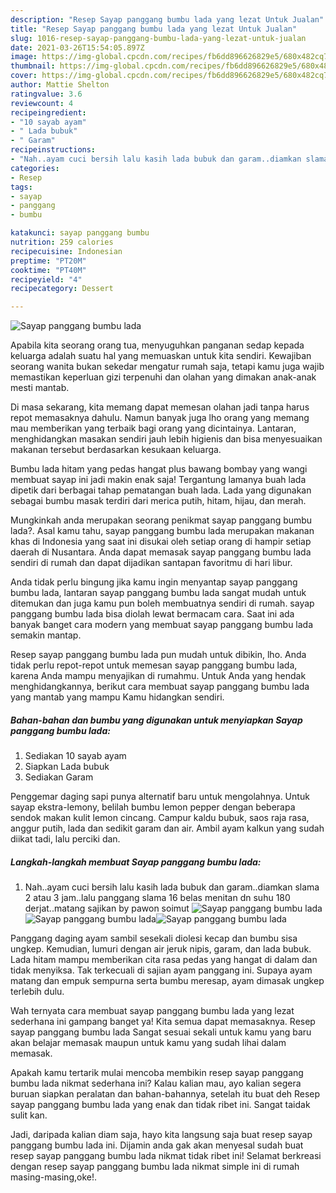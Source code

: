 ```yaml
---
description: "Resep Sayap panggang bumbu lada yang lezat Untuk Jualan"
title: "Resep Sayap panggang bumbu lada yang lezat Untuk Jualan"
slug: 1016-resep-sayap-panggang-bumbu-lada-yang-lezat-untuk-jualan
date: 2021-03-26T15:54:05.897Z
image: https://img-global.cpcdn.com/recipes/fb6dd896626829e5/680x482cq70/sayap-panggang-bumbu-lada-foto-resep-utama.jpg
thumbnail: https://img-global.cpcdn.com/recipes/fb6dd896626829e5/680x482cq70/sayap-panggang-bumbu-lada-foto-resep-utama.jpg
cover: https://img-global.cpcdn.com/recipes/fb6dd896626829e5/680x482cq70/sayap-panggang-bumbu-lada-foto-resep-utama.jpg
author: Mattie Shelton
ratingvalue: 3.6
reviewcount: 4
recipeingredient:
- "10 sayab ayam"
- " Lada bubuk"
- " Garam"
recipeinstructions:
- "Nah..ayam cuci bersih lalu kasih lada bubuk dan garam..diamkan slama 2 atau 3 jam..lalu panggang slama 16 belas menitan dn suhu 180 derjat..matang sajikan by pawon soimut"
categories:
- Resep
tags:
- sayap
- panggang
- bumbu

katakunci: sayap panggang bumbu 
nutrition: 259 calories
recipecuisine: Indonesian
preptime: "PT20M"
cooktime: "PT40M"
recipeyield: "4"
recipecategory: Dessert

---
```



![Sayap panggang bumbu lada](https://img-global.cpcdn.com/recipes/fb6dd896626829e5/680x482cq70/sayap-panggang-bumbu-lada-foto-resep-utama.jpg)

Apabila kita seorang orang tua, menyuguhkan panganan sedap kepada keluarga adalah suatu hal yang memuaskan untuk kita sendiri. Kewajiban seorang  wanita bukan sekedar mengatur rumah saja, tetapi kamu juga wajib memastikan keperluan gizi terpenuhi dan olahan yang dimakan anak-anak mesti mantab.

Di masa  sekarang, kita memang dapat memesan olahan jadi tanpa harus repot memasaknya dahulu. Namun banyak juga lho orang yang memang mau memberikan yang terbaik bagi orang yang dicintainya. Lantaran, menghidangkan masakan sendiri jauh lebih higienis dan bisa menyesuaikan makanan tersebut berdasarkan kesukaan keluarga. 

Bumbu lada hitam yang pedas hangat plus bawang bombay yang wangi membuat sayap ini jadi makin enak saja! Tergantung lamanya buah lada dipetik dari berbagai tahap pematangan buah lada. Lada yang digunakan sebagai bumbu masak terdiri dari merica putih, hitam, hijau, dan merah.

Mungkinkah anda merupakan seorang penikmat sayap panggang bumbu lada?. Asal kamu tahu, sayap panggang bumbu lada merupakan makanan khas di Indonesia yang saat ini disukai oleh setiap orang di hampir setiap daerah di Nusantara. Anda dapat memasak sayap panggang bumbu lada sendiri di rumah dan dapat dijadikan santapan favoritmu di hari libur.

Anda tidak perlu bingung jika kamu ingin menyantap sayap panggang bumbu lada, lantaran sayap panggang bumbu lada sangat mudah untuk ditemukan dan juga kamu pun boleh membuatnya sendiri di rumah. sayap panggang bumbu lada bisa diolah lewat bermacam cara. Saat ini ada banyak banget cara modern yang membuat sayap panggang bumbu lada semakin mantap.

Resep sayap panggang bumbu lada pun mudah untuk dibikin, lho. Anda tidak perlu repot-repot untuk memesan sayap panggang bumbu lada, karena Anda mampu menyajikan di rumahmu. Untuk Anda yang hendak menghidangkannya, berikut cara membuat sayap panggang bumbu lada yang mantab yang mampu Kamu hidangkan sendiri.

<!--inarticleads1-->

##### Bahan-bahan dan bumbu yang digunakan untuk menyiapkan Sayap panggang bumbu lada:

1. Sediakan 10 sayab ayam
1. Siapkan  Lada bubuk
1. Sediakan  Garam


Penggemar daging sapi punya alternatif baru untuk mengolahnya. Untuk sayap ekstra-lemony, belilah bumbu lemon pepper dengan beberapa sendok makan kulit lemon cincang. Campur kaldu bubuk, saos raja rasa, anggur putih, lada dan sedikit garam dan air. Ambil ayam kalkun yang sudah diikat tadi, lalu perciki dan. 

<!--inarticleads2-->

##### Langkah-langkah membuat Sayap panggang bumbu lada:

1. Nah..ayam cuci bersih lalu kasih lada bubuk dan garam..diamkan slama 2 atau 3 jam..lalu panggang slama 16 belas menitan dn suhu 180 derjat..matang sajikan by pawon soimut
<img src="https://img-global.cpcdn.com/steps/ad3c2d291fba62d6/160x128cq70/sayap-panggang-bumbu-lada-langkah-memasak-1-foto.jpg" alt="Sayap panggang bumbu lada"><img src="https://img-global.cpcdn.com/steps/74815ebb14fdeaca/160x128cq70/sayap-panggang-bumbu-lada-langkah-memasak-1-foto.jpg" alt="Sayap panggang bumbu lada"><img src="https://img-global.cpcdn.com/steps/9887c9e1bda745ce/160x128cq70/sayap-panggang-bumbu-lada-langkah-memasak-1-foto.jpg" alt="Sayap panggang bumbu lada">

Panggang daging ayam sambil sesekali diolesi kecap dan bumbu sisa ungkep. Kemudian, lumuri dengan air jeruk nipis, garam, dan lada bubuk. Lada hitam mampu memberikan cita rasa pedas yang hangat di dalam dan tidak menyiksa. Tak terkecuali di sajian ayam panggang ini. Supaya ayam matang dan empuk sempurna serta bumbu meresap, ayam dimasak ungkep terlebih dulu. 

Wah ternyata cara membuat sayap panggang bumbu lada yang lezat sederhana ini gampang banget ya! Kita semua dapat memasaknya. Resep sayap panggang bumbu lada Sangat sesuai sekali untuk kamu yang baru akan belajar memasak maupun untuk kamu yang sudah lihai dalam memasak.

Apakah kamu tertarik mulai mencoba membikin resep sayap panggang bumbu lada nikmat sederhana ini? Kalau kalian mau, ayo kalian segera buruan siapkan peralatan dan bahan-bahannya, setelah itu buat deh Resep sayap panggang bumbu lada yang enak dan tidak ribet ini. Sangat taidak sulit kan. 

Jadi, daripada kalian diam saja, hayo kita langsung saja buat resep sayap panggang bumbu lada ini. Dijamin anda gak akan menyesal sudah buat resep sayap panggang bumbu lada nikmat tidak ribet ini! Selamat berkreasi dengan resep sayap panggang bumbu lada nikmat simple ini di rumah masing-masing,oke!.

